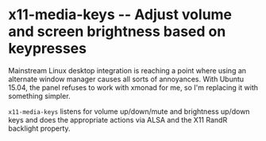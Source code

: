 # x11-media-keys -- Adjust volume and screen brightness based on keypresses

Mainstream Linux desktop integration is reaching a point where using
an alternate window manager causes all sorts of annoyances. With
Ubuntu 15.04, the panel refuses to work with xmonad for me, so I'm
replacing it with something simpler.

`x11-media-keys` listens for volume up/down/mute and brightness
up/down keys and does the appropriate actions via ALSA and the X11
RandR backlight property.
